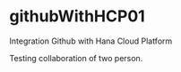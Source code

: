 # githubWithHCP01
Integration Github with Hana Cloud Platform

Testing collaboration of two person.
